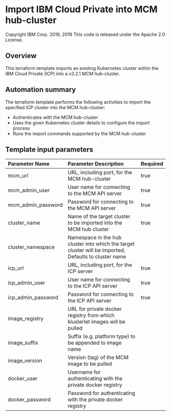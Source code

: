 # Import IBM Cloud Private into MCM hub-cluster
Copyright IBM Corp. 2019, 2019
This code is released under the Apache 2.0 License.

## Overview
This terraform template imports an existing Kubernetes cluster within the IBM Cloud Private (ICP) into a v3.2.1 MCM hub-cluster.


## Automation summary
The terraform template performs the following activities to import the specified ICP cluster into the MCM hub-cluster:
* Authenticates with the MCM hub-cluster
* Uses the given Kubernetes cluster details to configure the import process
* Runs the import commands supported by the MCM hub-cluster

## Template input parameters

| Parameter Name                  | Parameter Description | Required |
| :---                            | :--- | :--- |
| mcm\_url                        | URL, including port, for the MCM hub-cluster | true |
| mcm\_admin\_user                | User name for connecting to the MCM API server | true |
| mcm\_admin\_password            | Password for connecting to the MCM API server | true |
| cluster_name                    | Name of the target cluster to be imported into the MCM hub cluster | true |
| cluster_namespace               | Namespace in the hub cluster into which the target cluster will be imported; Defaults to cluster name | |
| icp\_url                        | URL, including port, for the ICP server | true |
| icp\_admin\_user                | User name for connecting to the ICP API server | true |
| icp\_admin\_password            | Password for connecting to the ICP API server | true |
| image_registry                  | URL for private docker registry from which klusterlet images will be pulled | |
| image_suffix                    | Suffix (e.g. platform type) to be appended to image name | |
| image_version                   | Version (tag) of the MCM image to be pulled | |
| docker_user                     | Username for authenticating with the private docker registry | |
| docker_password                 | Password for authenticating with the private docker registry | |